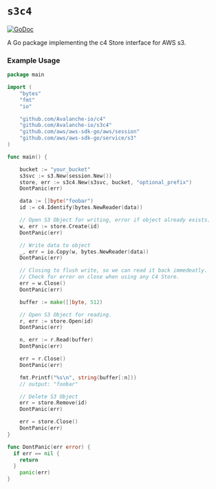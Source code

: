 # `s3c4`

[![GoDoc](https://godoc.org/github.com/Avalanche-io/s3c4?status.svg)](https://godoc.org/github.com/avalanche-io/s3c4)

A Go package implementing the c4 Store interface for AWS s3.

### Example Usage

```go
package main

import (
	"bytes"
	"fmt"
	"io"

	"github.com/Avalanche-io/c4"
	"github.com/Avalanche-io/s3c4"
	"github.com/aws/aws-sdk-go/aws/session"
	"github.com/aws/aws-sdk-go/service/s3"
)

func main() {

	bucket := "your_bucket"
	s3svc := s3.New(session.New())
	store, err := s3c4.New(s3svc, bucket, "optional_prefix")
	DontPanic(err)

	data := []byte("foobar")
	id := c4.Identify(bytes.NewReader(data))

	// Open S3 Object for writing, error if object already exists.
	w, err := store.Create(id)
	DontPanic(err)

	// Write data to object
	_, err = io.Copy(w, bytes.NewReader(data))
	DontPanic(err)

	// Closing to flush write, so we can read it back immedeatly.
	// Check for error on close when using any C4 Store.
	err = w.Close()
	DontPanic(err)

	buffer := make([]byte, 512)

	// Open S3 Object for reading.
	r, err := store.Open(id)
	DontPanic(err)

	n, err := r.Read(buffer)
	DontPanic(err)

	err = r.Close()
	DontPanic(err)

	fmt.Printf("%s\n", string(buffer[:n]))
	// output: "foobar"

	// Delete S3 Object
	err = store.Remove(id)
	DontPanic(err)

	err = store.Close()
	DontPanic(err)
}

func DontPanic(err error) {
  if err == nil {
    return
  }
	panic(err)
}

```

